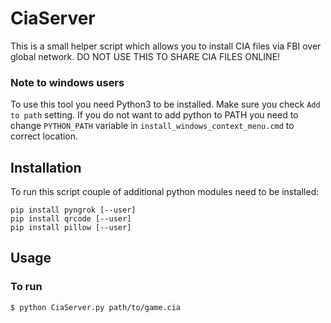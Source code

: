 # CiaServer
This is a small helper script which allows you to install CIA files via FBI over global network. DO NOT USE THIS TO SHARE CIA FILES ONLINE!

### Note to windows users
To use this tool you need Python3 to be installed. Make sure you check `Add to path` setting. If you do not want to add python to PATH
you need to change `PYTHON_PATH` variable in `install_windows_context_menu.cmd` to correct location.

## Installation
To run this script couple of additional python modules need to be installed:

```
pip install pyngrok [--user]
pip install qrcode [--user]
pip install pillow [--user]
```

## Usage 

### To run

```
$ python CiaServer.py path/to/game.cia
```
